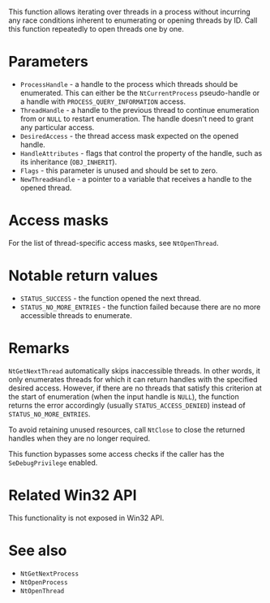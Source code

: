 This function allows iterating over threads in a process without incurring any race conditions inherent to enumerating or opening threads by ID. Call this function repeatedly to open threads one by one.

# Parameters
 - `ProcessHandle` - a handle to the process which threads should be enumerated. This can either be the `NtCurrentProcess` pseudo-handle or a handle with `PROCESS_QUERY_INFORMATION` access.
 - `ThreadHandle` - a handle to the previous thread to continue enumeration from or `NULL` to restart enumeration. The handle doesn't need to grant any particular access.
 - `DesiredAccess` - the thread access mask expected on the opened handle.
 - `HandleAttributes` - flags that control the property of the handle, such as its inheritance (`OBJ_INHERIT`).
 - `Flags` - this parameter is unused and should be set to zero.
 - `NewThreadHandle` - a pointer to a variable that receives a handle to the opened thread.

# Access masks
For the list of thread-specific access masks, see `NtOpenThread`.

# Notable return values
 - `STATUS_SUCCESS` - the function opened the next thread.
 - `STATUS_NO_MORE_ENTRIES` - the function failed because there are no more accessible threads to enumerate.

# Remarks
`NtGetNextThread` automatically skips inaccessible threads. In other words, it only enumerates threads for which it can return handles with the specified desired access. However, if there are no threads that satisfy this criterion at the start of enumeration (when the input handle is `NULL`), the function returns the error accordingly (usually `STATUS_ACCESS_DENIED`) instead of `STATUS_NO_MORE_ENTRIES`.

To avoid retaining unused resources, call `NtClose` to close the returned handles when they are no longer required.

This function bypasses some access checks if the caller has the `SeDebugPrivilege` enabled.

# Related Win32 API
This functionality is not exposed in Win32 API.

# See also
 - `NtGetNextProcess`
 - `NtOpenProcess`
 - `NtOpenThread`
